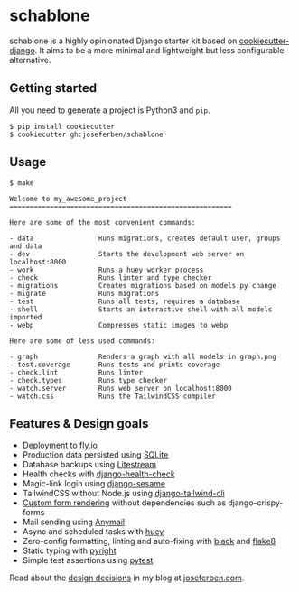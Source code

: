 # schablone

schablone is a highly opinionated Django starter kit based on [cookiecutter-django](https://github.com/cookiecutter/cookiecutter-django). It aims to be a more minimal and lightweight but less configurable alternative.

## Getting started

All you need to generate a project is Python3 and `pip`.

    $ pip install cookiecutter
    $ cookiecutter gh:joseferben/schablone

## Usage

`$ make`

```
Welcome to my_awesome_project
=======================================================

Here are some of the most convenient commands:

- data                Runs migrations, creates default user, groups and data
- dev                 Starts the development web server on localhost:8000
- work                Runs a huey worker process
- check               Runs linter and type checker
- migrations          Creates migrations based on models.py change
- migrate             Runs migrations
- test                Runs all tests, requires a database
- shell               Starts an interactive shell with all models imported
- webp                Compresses static images to webp

Here are some of less used commands:

- graph               Renders a graph with all models in graph.png
- test.coverage       Runs tests and prints coverage
- check.lint          Runs linter
- check.types         Runs type checker
- watch.server        Runs web server on localhost:8000
- watch.css           Runs the TailwindCSS compiler
```

## Features & Design goals

- Deployment to [fly.io](https://fly.io/)
- Production data persisted using [SQLite](https://www.sqlite.org/index.html)
- Database backups using [Litestream](https://litestream.io/)
- Health checks with [django-health-check](https://django-health-check.readthedocs.io/en/latest/)
- Magic-link login using [django-sesame](https://github.com/aaugustin/django-sesame)
- TailwindCSS without Node.js using [django-tailwind-cli](https://github.com/oliverandrich/django-tailwind-cli)
- [Custom form rendering](https://www.joseferben.com/posts/django-4-form-tailwind-without-node-crispy/) without dependencies such as django-crispy-forms
- Mail sending using [Anymail](https://anymail.dev/en/stable/)
- Async and scheduled tasks with [huey](https://github.com/coleifer/huey)
- Zero-config formatting, linting and auto-fixing with [black](https://black.readthedocs.io/en/stable/) and [flake8](https://flake8.pycqa.org/en/latest/)
- Static typing with [pyright](https://github.com/microsoft/pyright)
- Simple test assertions using [pytest](https://github.com/pytest-dev/pytest)

Read about the [design decisions](https://www.joseferben.com/posts/schablone-django-starter-template-for-simplicity/) in my blog at [joseferben.com](http://www.joseferben.com).
